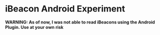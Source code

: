 iBeacon Android Experiment
==========================

**WARNING: As of now, I was not able to read iBeacons using the Android Plugin. Use at your own risk**



